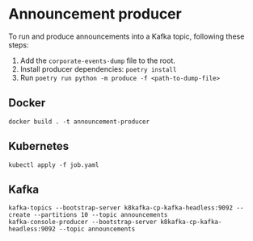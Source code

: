 # Announcement producer

To run and produce announcements into a Kafka topic, following these steps:

1. Add the `corporate-events-dump` file to the root.
2. Install producer dependencies: `poetry install`
3. Run `poetry run python -m produce -f <path-to-dump-file>`

## Docker

`docker build . -t announcement-producer`

## Kubernetes

`kubectl apply -f job.yaml`

## Kafka

```
kafka-topics --bootstrap-server k8kafka-cp-kafka-headless:9092 --create --partitions 10 --topic announcements
kafka-console-producer --bootstrap-server k8kafka-cp-kafka-headless:9092 --topic announcements
```
